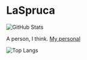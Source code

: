 # LaSpruca
![GitHub Stats](https://github-readme-stats.vercel.app/api?username=laspruca&show_icons=true)

A person, I think.
[My personal](https://laspruca.nz)

![Top Langs](https://github-readme-stats.vercel.app/api/top-langs/?username=laspruca&langs_count=10&layout=compact)
